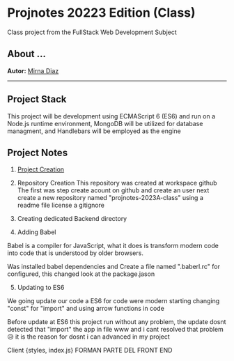 # Projnotes 20223 Edition (Class)
Class project from the FullStack Web Development Subject 

## About ...
**Autor:** [Mirna Diaz]()

----

## Project Stack
This project will be development using ECMAScript 6 (ES6) and run on a Node.js runtime environment, MongoDB will be utilized for database managment, and Handlebars will be employed as the engine

## Project Notes
1. [Project Creation](https://github.com/mirna14/projnotes-2023a-class/tree/main)

2. Repository Creation
 This repository was created at workspace github The first was step create  acount on github and create an user 
 next create a new repository named "projnotes-2023A-class" using a readme file license a gitignore

3. Creating dedicated Backend directory

4. Adding Babel

Babel is a compiler for JavaScript, what it does is transform modern code into code that is understood by older browsers.

Was installed babel dependencies and Create a file named ".baberl.rc" for configured, this changed look at the package.jason

5. Updating to ES6

We going update our  code a ES6 for code were modern 
starting changing "const" for "import" and using arrow functions in  code

Before  update  at ES6 this project run without  any problem, the update dosnt detected that "import" the app in file www and i cant resolved that problem 😥
it is the reason for dosnt i can advanced in my project 

Client {styles, index.js} FORMAN PARTE DEL FRONT END